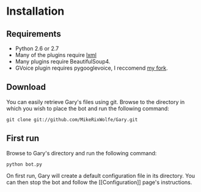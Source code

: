 # Installation #


## Requirements ##

* Python 2.6 or 2.7
* Many of the plugins require [lxml](http://lxml.de/)
* Many plugins require BeautifulSoup4.
* GVoice plugin requires pygooglevoice, I reccomend [my fork](https://github.com/MikeRixWolfe/pygooglevoice).



## Download ##

You can easily retrieve Gary's files using git. Browse to the directory in
which you wish to place the bot and run the following command:

    git clone git://github.com/MikeRixWolfe/Gary.git

    
## First run ##

Browse to Gary's directory and run the following command:

    python bot.py

On first run, Gary will create a default configuration file in its
directory. You can then stop the bot and follow the [[Configuration]] page's
instructions.
